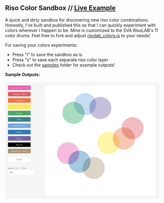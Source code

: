 ## Riso Color Sandbox // [Live Example](https://erinachavez.github.io/experiments/riso_color_sandbox/)

A quick and dirty sandbox for discovering new riso color combinations. Honestly, I've built and published this so that I can quickly experiment with colors wherever I happen to be. Mine is customized to the SVA RisoLAB's 11 color drums. Feel free to fork and adjust [risolab_colors.js](https://github.com/erinachavez/experiments/blob/master/riso_color_sandbox/risolab_colors.js) to your needs!

For saving your colors experiments:
- Press "i" to save the sandbox as is
- Press "s" to save each separate riso color layer
- Check out the [samples](https://github.com/erinachavez/experiments/blob/master/riso_color_sandbox/samples/) folder for example outputs!

**Sample Outputs:**
<br /><br />
<img src="https://github.com/erinachavez/experiments/blob/master/riso_color_sandbox/samples/riso_color_sandbox_screenshot.png" />
